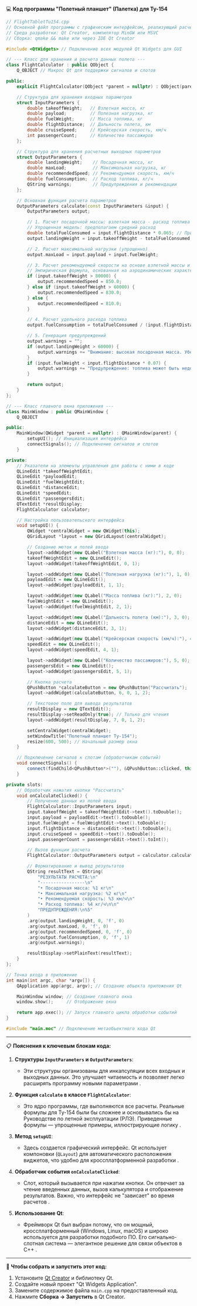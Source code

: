 
💻 **Код программы "Полетный планшет" (Палетка) для Ту-154**

```cpp
// FlightTabletTu154.cpp
// Основной файл программы с графическим интерфейсом, реализующий расчет летных параметров для Ту-154.
// Среда разработки: Qt Creator, компилятор MinGW или MSVC
// Сборка: qmake && make или через IDE Qt Creator

#include <QtWidgets> // Подключение всех модулей Qt Widgets для GUI

// --- Класс для хранения и расчета данных полета ---
class FlightCalculator : public QObject {
    Q_OBJECT // Макрос Qt для поддержки сигналов и слотов

public:
    explicit FlightCalculator(QObject *parent = nullptr) : QObject(parent) {}

    // Структура для хранения входных параметров
    struct InputParameters {
        double takeoffWeight;   // Взлетная масса, кг
        double payload;         // Полезная нагрузка, кг
        double fuelWeight;      // Масса топлива, кг
        double flightDistance;  // Дальность полета, км
        double cruiseSpeed;     // Крейсерская скорость, км/ч
        int passengerCount;     // Количество пассажиров
    };

    // Структура для хранения расчетных выходных параметров
    struct OutputParameters {
        double landingWeight;    // Посадочная масса, кг
        double maxLoad;          // Максимальная нагрузка, кг
        double recommendedSpeed; // Рекомендуемая скорость, км/ч
        double fuelConsumption;  // Расход топлива, кг/ч
        QString warnings;        // Предупреждения и рекомендации
    };

    // Основная функция расчета параметров
    OutputParameters calculate(const InputParameters &input) {
        OutputParameters output;

        // 1. Расчет посадочной массы: взлетная масса - расход топлива на весь полет
        // Упрощенная модель: предполагаем средний расход 
        double totalFuelConsumed = input.flightDistance * 0.065; // Пример: 65 кг/км
        output.landingWeight = input.takeoffWeight - totalFuelConsumed;

        // 2. Расчет максимальной нагрузки (упрощенно)
        output.maxLoad = input.payload + input.fuelWeight;

        // 3. Расчет рекомендуемой скорости на основе взлетной массы и дальности
        // Эмпирическая формула, основанная на аэродинамических характеристиках Ту-154 
        if (input.takeoffWeight > 80000) {
            output.recommendedSpeed = 850.0;
        } else if (input.takeoffWeight > 60000) {
            output.recommendedSpeed = 830.0;
        } else {
            output.recommendedSpeed = 810.0;
        }

        // 4. Расчет удельного расхода топлива
        output.fuelConsumption = totalFuelConsumed / (input.flightDistance / input.cruiseSpeed); // кг/ч

        // 5. Генерация предупреждений
        output.warnings = "";
        if (output.landingWeight > 60000) {
            output.warnings += "Внимание: высокая посадочная масса. Убедитесь в достаточности длины ВПП.\n";
        }
        if (input.fuelWeight < input.flightDistance * 0.07) {
            output.warnings += "Предупреждение: топлива может быть недостаточно для полета на заданную дистанцию.\n";
        }

        return output;
    }
};

// --- Класс главного окна приложения ---
class MainWindow : public QMainWindow {
    Q_OBJECT

public:
    MainWindow(QWidget *parent = nullptr) : QMainWindow(parent) {
        setupUI(); // Инициализация интерфейса
        connectSignals(); // Подключение сигналов и слотов
    }

private:
    // Указатели на элементы управления для работы с ними в коде
    QLineEdit *takeoffWeightEdit;
    QLineEdit *payloadEdit;
    QLineEdit *fuelWeightEdit;
    QLineEdit *distanceEdit;
    QLineEdit *speedEdit;
    QLineEdit *passengersEdit;
    QTextEdit *resultDisplay;
    FlightCalculator calculator;

    // Настройка пользовательского интерфейса
    void setupUI() {
        QWidget *centralWidget = new QWidget(this);
        QGridLayout *layout = new QGridLayout(centralWidget);

        // Создание меток и полей ввода
        layout->addWidget(new QLabel("Взлетная масса (кг):"), 0, 0);
        takeoffWeightEdit = new QLineEdit();
        layout->addWidget(takeoffWeightEdit, 0, 1);

        layout->addWidget(new QLabel("Полезная нагрузка (кг):"), 1, 0);
        payloadEdit = new QLineEdit();
        layout->addWidget(payloadEdit, 1, 1);

        layout->addWidget(new QLabel("Масса топлива (кг):"), 2, 0);
        fuelWeightEdit = new QLineEdit();
        layout->addWidget(fuelWeightEdit, 2, 1);

        layout->addWidget(new QLabel("Дальность полета (км):"), 3, 0);
        distanceEdit = new QLineEdit();
        layout->addWidget(distanceEdit, 3, 1);

        layout->addWidget(new QLabel("Крейсерская скорость (км/ч):"), 4, 0);
        speedEdit = new QLineEdit();
        layout->addWidget(speedEdit, 4, 1);

        layout->addWidget(new QLabel("Количество пассажиров:"), 5, 0);
        passengersEdit = new QLineEdit();
        layout->addWidget(passengersEdit, 5, 1);

        // Кнопка расчета
        QPushButton *calculateButton = new QPushButton("Рассчитать");
        layout->addWidget(calculateButton, 6, 0, 1, 2);

        // Текстовое поле для вывода результатов
        resultDisplay = new QTextEdit();
        resultDisplay->setReadOnly(true); // Только для чтения
        layout->addWidget(resultDisplay, 7, 0, 1, 2);

        setCentralWidget(centralWidget);
        setWindowTitle("Полетный планшет Ту-154");
        resize(600, 500); // Начальный размер окна
    }

    // Подключение сигналов к слотам (обработчикам событий)
    void connectSignals() {
        connect(findChild<QPushButton*>(""), &QPushButton::clicked, this, &MainWindow::onCalculateClicked);
    }

private slots:
    // Обработчик нажатия кнопки "Рассчитать"
    void onCalculateClicked() {
        // Получение данных из полей ввода
        FlightCalculator::InputParameters input;
        input.takeoffWeight = takeoffWeightEdit->text().toDouble();
        input.payload = payloadEdit->text().toDouble();
        input.fuelWeight = fuelWeightEdit->text().toDouble();
        input.flightDistance = distanceEdit->text().toDouble();
        input.cruiseSpeed = speedEdit->text().toDouble();
        input.passengerCount = passengersEdit->text().toInt();

        // Вызов функции расчета
        FlightCalculator::OutputParameters output = calculator.calculate(input);

        // Форматирование и вывод результатов
        QString resultText = QString(
            "РЕЗУЛЬТАТЫ РАСЧЕТА:\n"
            "-----------------\n"
            "• Посадочная масса: %1 кг\n"
            "• Максимальная нагрузка: %2 кг\n"
            "• Рекомендуемая скорость: %3 км/ч\n"
            "• Расход топлива: %4 кг/ч\n\n"
            "ПРЕДУПРЕЖДЕНИЯ:\n%5"
        )
        .arg(output.landingWeight, 0, 'f', 0)
        .arg(output.maxLoad, 0, 'f', 0)
        .arg(output.recommendedSpeed, 0, 'f', 0)
        .arg(output.fuelConsumption, 0, 'f', 1)
        .arg(output.warnings);

        resultDisplay->setPlainText(resultText);
    }
};

// Точка входа в приложение
int main(int argc, char *argv[]) {
    QApplication app(argc, argv); // Создание объекта приложения Qt

    MainWindow window; // Создание главного окна
    window.show();     // Отображение окна

    return app.exec(); // Запуск главного цикла обработки событий
}

#include "main.moc" // Подключение метаобъектного кода Qt
```

---

📋 **Пояснения к ключевым блокам кода:**

1.  **Структуры `InputParameters` и `OutputParameters`**:
    *   Эти структуры организованы для инкапсуляции всех входных и выходных данных. Это улучшает читаемость и позволяет легко расширять программу новыми параметрами .

2.  **Функция `calculate` в классе `FlightCalculator`**:
    *   Это ядро программы, где выполняются все расчеты. Реальные формулы для Ту-154 были бы сложнее и основывались бы на Руководстве по летной эксплуатации (РЛЭ). Приведенные формулы — упрощенные примеры, иллюстрирующие логику .

3.  **Метод `setupUI`**:
    *   Здесь создается графический интерфейс. Qt использует компоновки (`QLayout`) для автоматического расположения виджетов, что удобно для кроссплатформенной разработки .

4.  **Обработчик события `onCalculateClicked`**:
    *   Слот, который вызывается при нажатии кнопки. Он отвечает за чтение введенных данных, вызов калькулятора и отображение результатов. Важно, что интерфейс не "зависает" во время расчетов .

5.  **Использование Qt**:
    *   Фреймворк Qt был выбран потому, что он мощный, кроссплатформенный (Windows, Linux, macOS) и широко используется для разработки подобного ПО. Его сигнально-слотная система — элегантное решение для связи объектов в C++ .

---

🚀 **Чтобы собрать и запустить этот код:**

1.  Установите [Qt Creator](https://www.qt.io/product/development-tools) и библиотеку Qt.
2.  Создайте новый проект "Qt Widgets Application".
3.  Замените содержимое файла `main.cpp` на предоставленный код.
4.  Нажмите **Сборка → Запустить** в Qt Creator.

